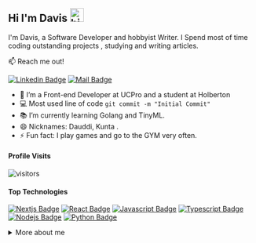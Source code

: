 ## Hi I'm Davis <img src="https://user-images.githubusercontent.com/1303154/88677602-1635ba80-d120-11ea-84d8-d263ba5fc3c0.gif" width="28px" alt="hi">

I'm Davis, a Software Developer and hobbyist Writer. I Spend most of time coding outstanding projects , studying and writing articles.

:mailbox: Reach me out!

[![Linkedin Badge](https://img.shields.io/badge/-LinkedIn-0e76a8?style=flat&labelColor=0e76a8&logo=linkedin&logoColor=white)](https://www.linkedin.com/in/kunta-dev/) [![Mail Badge](https://img.shields.io/badge/-Email-c0392b?style=flat&labelColor=c0392b&logo=gmail&logoColor=white)](mailto:Davisokioma@outlook.com)

<!-- TODO: Add last video link -->

- 🔭 I’m a Front-end Developer at UCPro and a student at Holberton
- :computer: Most used line of code `git commit -m "Initial Commit"`
- 📚 I’m currently learning Golang and TinyML.
- 😄 Nicknames: Dauddi, Kunta .
- ⚡ Fun fact: I play games and go to the GYM very often.

#### Profile Visits

![visitors](https://visitor-badge.glitch.me/badge?page_id=kunta969.kunta969)

#### Top Technologies

<!-- TODO: Make technologies links takes you to repositories -->

[![Nextjs Badge](https://img.shields.io/badge/-Nextjs-ffffff?style=for-the-badge&labelColor=black&logo=next.js&logoColor=ffffff)](#) [![React Badge](https://img.shields.io/badge/-React-61DBFB?style=for-the-badge&labelColor=black&logo=react&logoColor=61DBFB)](#) [![Javascript Badge](https://img.shields.io/badge/-Javascript-F0DB4F?style=for-the-badge&labelColor=black&logo=javascript&logoColor=F0DB4F)](#) [![Typescript Badge](https://img.shields.io/badge/-Typescript-007acc?style=for-the-badge&labelColor=black&logo=typescript&logoColor=007acc)](#) [![Nodejs Badge](https://img.shields.io/badge/-Nodejs-3C873A?style=for-the-badge&labelColor=black&logo=node.js&logoColor=3C873A)](#) [![Python Badge](https://img.shields.io/badge/-Python-00B2EE?style=for-the-badge&labelColor=black&logo=python&logoColor=FFFF00)](#) 

<details>
<summary>
  More about me
</summary>

<br >

LIke most developers, I love coding and learning new technologies but most importantly, I have a huge passion for community and leveraging the power of code to impact social growth. That's why I'm inventing Topdevs Community.

#### What is Topdevs?

Topdevs is an online community of developers driving positive change through code. Through Topdevs, you, as a developer can connect with a local team in your area and support non-profits and other communal initiatives by addressing their software needs.

#### Coding Stats

<!--START_SECTION:waka-->
```text
JavaScript   1 hr 54 mins    ██████████████████████▓░░   91.05 % 
Git Config   7 mins          █▓░░░░░░░░░░░░░░░░░░░░░░░   06.01 % 
Bash         2 mins          ▒░░░░░░░░░░░░░░░░░░░░░░░░   01.75 % 
Other        1 min           ▒░░░░░░░░░░░░░░░░░░░░░░░░   01.15 % 
```
<!--END_SECTION:waka-->

#### Github Stats

![Davis's github stats](https://github-readme-stats.vercel.app/api?username=kunta969&count_private=true&theme=tokyonight&hide=contribs,prs)

</details>

<!-- [vscodetutorial]: https://www.youtube.com/watch?v=Bkie2ai8qeE&t=8s
[htmltutorial]: https://www.youtube.com/watch?v=VK6MXVxOsws&t=27s
[javascripttutorial]: https://www.youtube.com/watch?v=D-LHKvmX37E -->
